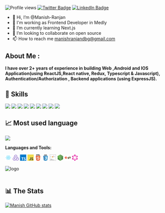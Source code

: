 ![Profile views](https://gpvc.arturio.dev/Manish-Ranjan)
[![Twitter Badge](https://img.shields.io/badge/Twitter-Profile-informational?style=flat&logo=twitter&logoColor=white&color=1CA2F1)](https://twitter.com/manish_ranjan31)
[![LinkedIn Badge](https://img.shields.io/badge/LinkedIn-Profile-informational?style=flat&logo=linkedin&logoColor=white&color=0D76A8)](https://www.linkedin.com/in/manish-ranjan-4b0b22169/)

- 👋 Hi, I’m @Manish-Ranjan
- 👀 I'm working as Frontend Developer in Medly 
- 🌱 I’m currently learning Next.js
- 💞️ I’m looking to collaborate on open source
- 📫 How to reach me manishranjandbg@gmail.com

## About Me :
**I have over 2+ years of experience in building Web ,Android and IOS Application(using ReactJS,React native, Redux, Typescript & Javascript), Authentication/Authorization , Backend applications (using ExpressJS).**
 

## 💼 Skills


![](https://img.shields.io/badge/Code-Ionic-informational?style=flat&logo=ionic&logoColor=white&color=FD428E)
![](https://img.shields.io/badge/Code-React-informational?style=flat&logo=react&logoColor=white&color=FD428E)
![](https://img.shields.io/badge/Code-Redux-informational?style=flat&logo=Redux&logoColor=white&color=FD428E)
![](https://img.shields.io/badge/Code-JavaScript-informational?style=flat&logo=JavaScript&logoColor=white&color=FD428E)
![](https://img.shields.io/badge/Code-TypeScript-informational?style=flat&logo=TypeScript&logoColor=white&color=FD428E)
![](https://img.shields.io/badge/Code-MongoDB-informational?style=flat&logo=MongoDB&logoColor=white&color=FD428E)
![](https://img.shields.io/badge/Code-MySQL-informational?style=flat&logo=MySQL&logoColor=white&color=FD428E)
![](https://img.shields.io/badge/Code-HTML-informational?style=flat&logo=HTML&logoColor=white&color=FD428E)
![](https://img.shields.io/badge/Code-CSS-informational?style=flat&logo=CSS&logoColor=white&color=FD428E)

## :chart_with_upwards_trend: Most used language

<a href="https://github.com/anuraghazra/convoychat">
  <img align="center" src="https://github-readme-stats.vercel.app/api/top-langs/?username=Manish-Ranjan&layout=compact&exclude_repo=django-blog" />
</a>

**Languages and Tools:**  

<code><img height="20" src="https://raw.githubusercontent.com/github/explore/80688e429a7d4ef2fca1e82350fe8e3517d3494d/topics/react/react.png"></code>
<code><img height="20" src="https://raw.githubusercontent.com/github/explore/80688e429a7d4ef2fca1e82350fe8e3517d3494d/topics/redux/redux.png"></code>
<code><img height="20" src="https://raw.githubusercontent.com/github/explore/80688e429a7d4ef2fca1e82350fe8e3517d3494d/topics/typescript/typescript.png"></code>
<code><img height="20" src="https://raw.githubusercontent.com/github/explore/80688e429a7d4ef2fca1e82350fe8e3517d3494d/topics/javascript/javascript.png"></code>
<code><img height="20" src="https://raw.githubusercontent.com/github/explore/80688e429a7d4ef2fca1e82350fe8e3517d3494d/topics/html/html.png"></code>
<code><img height="20" src="https://raw.githubusercontent.com/github/explore/80688e429a7d4ef2fca1e82350fe8e3517d3494d/topics/css/css.png"></code>
<code><img height="20" src="https://raw.githubusercontent.com/github/explore/80688e429a7d4ef2fca1e82350fe8e3517d3494d/topics/styled-components/styled-components.png"></code>
<code><img height="20" src="https://raw.githubusercontent.com/github/explore/80688e429a7d4ef2fca1e82350fe8e3517d3494d/topics/nodejs/nodejs.png"></code>
<code><img height="20" src="https://raw.githubusercontent.com/github/explore/80688e429a7d4ef2fca1e82350fe8e3517d3494d/topics/git/git.png"></code>
<code><img height="20" src="https://raw.githubusercontent.com/github/explore/5c058a388828bb5fde0bcafd4bc867b5bb3f26f3/topics/graphql/graphql.png"></code>


<img src="https://github-profile-trophy.vercel.app/?username=Manish-Ranjan&theme=flat&column=7" alt="logo" height="160" align="center" style="margin: auto; margin-bottom: 20px;" />

## :bar_chart: The Stats

[![Manish GitHub stats](https://github-readme-stats.vercel.app/api?username=Manish-Ranjan)](https://github.com/anuraghazra/github-readme-stats)




